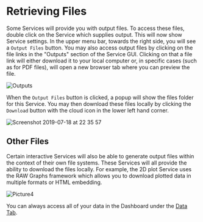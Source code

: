 # Retrieving Files

Some Services will provide you with output files. To access these files, double click on the Service which supplies output. This will now show Service settings. In the upper menu bar, towards the right side, you will see a ```Output Files``` button. You may also access output files by clicking on the file links in the "Outputs" section of the Service GUI. Clicking on that a file link will either download it to your local computer or, in specific cases (such as for PDF files), will open a new browser tab where you can preview the file.

![Outputs](https://user-images.githubusercontent.com/28002886/137348523-df1ee8c3-adf7-495d-86dc-abded791449e.png)

When the ```Output Files``` button is clicked, a popup will show the files folder for this Service. You may then download these files locally by clicking the ```Download``` button with the cloud icon in the lower left hand corner.

![Screenshot 2019-07-18 at 22 35 57](https://user-images.githubusercontent.com/28002886/137348111-b9b1f032-b24d-4ad0-9c53-b4c60a242944.png)

## Other Files

Certain interactive Services will also be able to generate output files within the context of their own file systems. These Services will all provide the ability to download the files locally. For example, the 2D plot Service uses the RAW Graphs framework which allows you to download plotted data in multiple formats or HTML embedding.

![Picture4](https://user-images.githubusercontent.com/32800795/61419227-91557580-a8fd-11e9-8f93-9d56ab49faf6.png)

You can always access all of your data in the Dashboard under the [Data Tab](/docs/platform_introduction/Data.md).